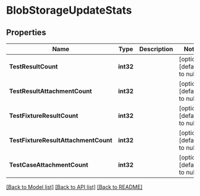 # BlobStorageUpdateStats

## Properties
Name | Type | Description | Notes
------------ | ------------- | ------------- | -------------
**TestResultCount** | **int32** |  | [optional] [default to null]
**TestResultAttachmentCount** | **int32** |  | [optional] [default to null]
**TestFixtureResultCount** | **int32** |  | [optional] [default to null]
**TestFixtureResultAttachmentCount** | **int32** |  | [optional] [default to null]
**TestCaseAttachmentCount** | **int32** |  | [optional] [default to null]

[[Back to Model list]](../README.md#documentation-for-models) [[Back to API list]](../README.md#documentation-for-api-endpoints) [[Back to README]](../README.md)


